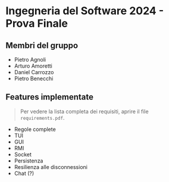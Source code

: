 # Ingegneria del Software 2024 - Prova Finale

## Membri del gruppo

- Pietro Agnoli
- Arturo Amoretti
- Daniel Carrozzo
- Pietro Benecchi

## Features implementate

>Per vedere la lista completa dei requisiti, aprire il file `requirements.pdf`.

- Regole complete
- TUI
- GUI
- RMI
- Socket
- Persistenza
- Resilienza alle disconnessioni
- Chat (?)
